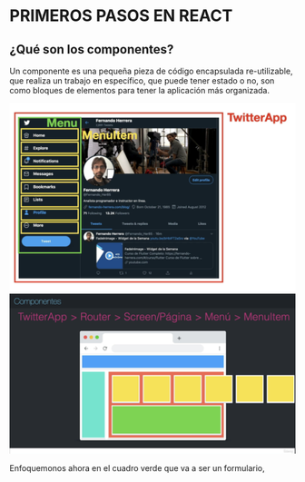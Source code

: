 # PRIMEROS PASOS EN REACT

## ¿Qué son los componentes?
Un componente es una pequeña pieza de código encapsulada re-utilizable, que realiza un trabajo en específico, que puede tener estado o no, son como bloques de elementos para tener la aplicación más organizada.

![componentes](./img/Imagen-componentes.png)
![rutasComponentes](./img/imagen-rutas-componentes.png)

Enfoquemonos ahora en el cuadro verde que va a ser un formulario,
